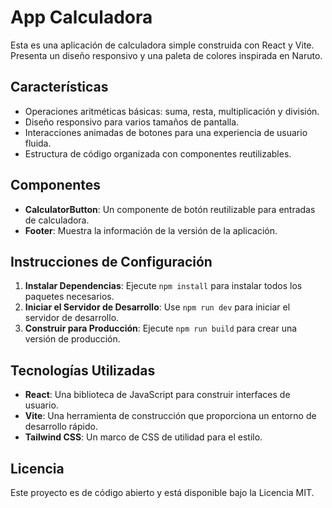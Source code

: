 # App Calculadora

Esta es una aplicación de calculadora simple construida con React y Vite. Presenta un diseño responsivo y una paleta de colores inspirada en Naruto.

## Características

- Operaciones aritméticas básicas: suma, resta, multiplicación y división.
- Diseño responsivo para varios tamaños de pantalla.
- Interacciones animadas de botones para una experiencia de usuario fluida.
- Estructura de código organizada con componentes reutilizables.

## Componentes

- **CalculatorButton**: Un componente de botón reutilizable para entradas de calculadora.
- **Footer**: Muestra la información de la versión de la aplicación.

## Instrucciones de Configuración

1. **Instalar Dependencias**: Ejecute `npm install` para instalar todos los paquetes necesarios.
2. **Iniciar el Servidor de Desarrollo**: Use `npm run dev` para iniciar el servidor de desarrollo.
3. **Construir para Producción**: Ejecute `npm run build` para crear una versión de producción.

## Tecnologías Utilizadas

- **React**: Una biblioteca de JavaScript para construir interfaces de usuario.
- **Vite**: Una herramienta de construcción que proporciona un entorno de desarrollo rápido.
- **Tailwind CSS**: Un marco de CSS de utilidad para el estilo.

## Licencia

Este proyecto es de código abierto y está disponible bajo la Licencia MIT.
